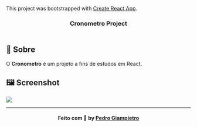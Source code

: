 This project was bootstrapped with [Create React App](https://github.com/facebook/create-react-app).

<h3 align="center">
    Cronometro Project
    <br><br>
</h3>

## 🔖 Sobre

O <strong>Cronometro</strong> é um projeto a fins de estudos em React.

## 🖼 Screenshot

<img src="https://i.imgur.com/d5rKbzs.png">

---

<h4 align="center">
    Feito com 💜 by <a href="https://www.linkedin.com/in/pedrogiampietro" target="_blank">Pedro Giampietro</a>
</h4>
